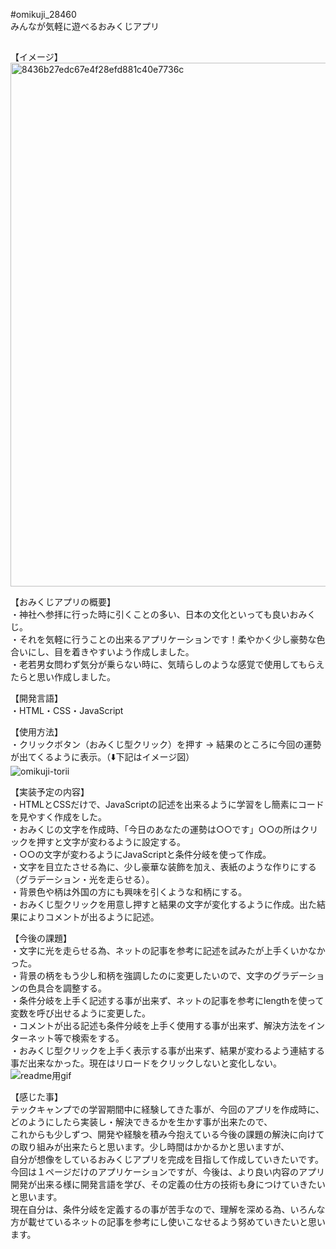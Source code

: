#omikuji_28460<br>
 みんなが気軽に遊べるおみくじアプリ
 
 ##
 
【イメージ】<br>
<img width="838" alt="8436b27edc67e4f28efd881c40e7736c" src="https://user-images.githubusercontent.com/68524938/93543492-ac56c600-f996-11ea-9061-b20be18327fb.png">

【おみくじアプリの概要】<br>
・神社へ参拝に行った時に引くことの多い、日本の文化といっても良いおみくじ。<br>
・それを気軽に行うことの出来るアプリケーションです！柔やかく少し豪勢な色合いにし、目を着きやすいよう作成しました。<br>
・老若男女問わず気分が乗らない時に、気晴らしのような感覚で使用してもらえたらと思い作成しました。<br>

【開発言語】<br>
・HTML・CSS・JavaScript<br>

【使用方法】<br>
・クリックボタン（おみくじ型クリック）を押す → 結果のところに今回の運勢が出てくるように表示。（⬇️下記はイメージ図）<br>
![omikuji-torii](https://user-images.githubusercontent.com/68524938/93563954-dffc1500-f9c3-11ea-81b1-dd0a281593e0.png)


【実装予定の内容】<br>
・HTMLとCSSだけで、JavaScriptの記述を出来るように学習をし簡素にコードを見やすく作成をした。<br>
・おみくじの文字を作成時、「今日のあなたの運勢は○○です」○○の所はクリックを押すと文字が変わるように設定する。<br>
・○○の文字が変わるようにJavaScriptと条件分岐を使って作成。<br>
・文字を目立たさせる為に、少し豪華な装飾を加え、表紙のような作りにする（グラデーション・光を走らせる）。<br>
・背景色や柄は外国の方にも興味を引くような和柄にする。<br>
・おみくじ型クリックを用意し押すと結果の文字が変化するように作成。出た結果によりコメントが出るように記述。<br>

【今後の課題】<br>
・文字に光を走らせる為、ネットの記事を参考に記述を試みたが上手くいかなかった。<br>
・背景の柄をもう少し和柄を強調したのに変更したいので、文字のグラデーションの色具合を調整する。<br>
・条件分岐を上手く記述する事が出来ず、ネットの記事を参考にlengthを使って変数を呼び出せるように変更した。<br>
・コメントが出る記述も条件分岐を上手く使用する事が出来ず、解決方法をインターネット等で検索をする。<br>
・おみくじ型クリックを上手く表示する事が出来ず、結果が変わるよう連結する事だ出来なかった。現在はリロードをクリックしないと変化しない。<br>
![readme用gif](https://user-images.githubusercontent.com/68524938/93565370-38341680-f9c6-11ea-99fc-2f3182d1ea38.gif)


【感じた事】<br>
テックキャンプでの学習期間中に経験してきた事が、今回のアプリを作成時に、どのようにしたら実装し・解決できるかを生かす事が出来たので、<br>
これからも少しずつ、開発や経験を積み今抱えている今後の課題の解決に向けての取り組みが出来たらと思います。少し時間はかかるかと思いますが、<br>
自分が想像をしているおみくじアプリを完成を目指して作成していきたいです。<br>
今回は１ページだけのアプリケーションですが、今後は、より良い内容のアプリ開発が出来る様に開発言語を学び、その定義の仕方の技術も身につけていきたいと思います。<br>
現在自分は、条件分岐を定義するの事が苦手なので、理解を深める為、いろんな方が載せているネットの記事を参考にし使いこなせるよう努めていきたいと思います。<br>
 


